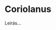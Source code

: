 <!-- ======================================================================
--- Search engine
title:          Coriolanus
keywords:       Coriolanus, tragédia
description:    William Shakespeare: Coriolanus.
--- Menu system
order:          30
text:           Coriolanus
hidden:         false
umbel:          false
--- Page properties
id:             /tragedies/coriolanus
document:       
layout:         layout-2-left
$-left:         play-list
searchable:     true
======================================================================= -->

# Coriolanus

Leírás...
